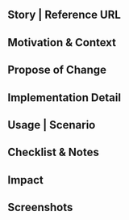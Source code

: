 ## Story | Reference URL
<!--
    Puts an URL which related to this task.

    --- Examples ---
    - Notion page URL
    - JIRA task URL
    - Slack URL
-->


## Motivation & Context
<!--
    Description an purpose|motivation of this task.

    --- Examples ---
    - Users should be able to register to this system.
-->


## Propose of Change
<!--
    Explanation for non-developer what are improvement|fix|feature from this task.

    --- Examples ---
    - Create an Register page and stored user registered information.
-->


## Implementation Detail
<!--
    Explanation in developer perspective.
    
    --- Examples ---
    - Add ... in files
    - Change ... at line
        from ... to ...
        for ...
-->


## Usage | Scenario
<!--
    A short paragraph or steps easily for reviewer to understanding this task.
    
    --- Examples ---
    This is user registration flow.
    
    ### Steps
    - Go to `localhost:3000`
    - Click on `Register` button
-->


## Checklist & Notes
<!--
    Note and create the checking lists for this task.
    
    --- Examples ---
    Lorem ipsum foo bar

    - [ ] Coordinate to @username | @team for finished this task.
    - [ ] Check on environment belows. My code is worked on it
        - [ ] Staging
        - [ ] Production
-->

## Impact
<!--
This like checklist & note but scoped on impact existing system.
-->


## Screenshots

